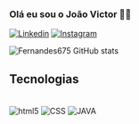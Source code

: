 
### Olá eu sou o João Victor 👋🏼

[![Linkedin](https://img.shields.io/badge/LinkedIn-0077B5?style=for-the-badge&logo=linkedin&logoColor=white)](https://www.linkedin.com/in/joãovictor-f)
[![Instagram](https://img.shields.io/badge/Instagram-E4405F?style=for-the-badge&logo=instagram&logoColor=white)](https://www.instagram.com/joaov.f/)


![Fernandes675 GitHub stats](https://github-readme-stats.vercel.app/api?username=Fernandes675&show_icons=true&theme=tokyonight)

## Tecnologias 

<div style="Display: inline_block"><br/>
<img align="center" alt="html5"src="https://img.shields.io/badge/HTML5-E34F26?style=for-the-badge&logo=html5&logoColor=white" />
<img align="center" alt="CSS"src="https://img.shields.io/badge/CSS-239120?&style=for-the-badge&logo=css3&logoColor=white" />
<img align="center" alt="JAVA"src="https://img.shields.io/badge/Java-ED8B00?style=for-the-badge&logo=openjdk&logoColor=white" />

</div>
